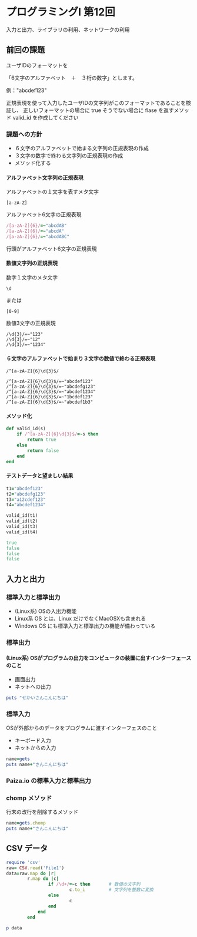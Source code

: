 # プログラミングI 第12回

入力と出力、ライブラリの利用、ネットワークの利用

## 前回の課題

ユーザIDのフォーマットを

「6文字のアルファベット　＋　３桁の数字」とします。

例："abcdef123"

正規表現を使って入力したユーザIDの文字列がこのフォーマットであることを検証し、
正しいフォーマットの場合に true そうでない場合に flase を返すメソッド valid_id を作成してください


### 課題への方針

* ６文字のアルファベットで始まる文字列の正規表現の作成
* ３文字の数字で終わる文字列の正規表現の作成
* メソッド化する

#### アルファベット文字列の正規表現

アルファベットの１文字を表すメタ文字

```
[a-zA-Z]
```

アルファベット6文字の正規表現

```ruby
/[a-zA-Z]{6}/=~"abcdAB"
/[a-zA-Z]{6}/=~"abcdA"
/[a-zA-Z]{6}/=~"abcdABC"
```

行頭がアルファベット6文字の正規表現

#### 数値文字列の正規表現

数字１文字のメタ文字

```
\d
```

または

```
[0-9]
```

数値3文字の正規表現

```
/\d{3}/=~"123"
/\d{3}/=~"12"
/\d{3}/=~"1234"
```

#### ６文字のアルファベットで始まり３文字の数値で終わる正規表現

```
/^[a-zA-Z]{6}\d{3}$/
```

```
/^[a-zA-Z]{6}\d{3}$/=~"abcdef123"
/^[a-zA-Z]{6}\d{3}$/=~"abcdefg123"
/^[a-zA-Z]{6}\d{3}$/=~"abcdef1234"
/^[a-zA-Z]{6}\d{3}$/=~"1bcdef123"
/^[a-zA-Z]{6}\d{3}$/=~"abcdef1b3"
```

#### メソッド化

```ruby
def valid_id(s)
	if /^[a-zA-Z]{6}\d{3}$/=~s then
		return true
	else
		return false
	end
end
```

#### テストデータと望ましい結果

```ruby
t1="abcdef123" 
t2="abcdefg123"
t3="a12cdef123"
t4="abcdef1234"
```

```ruby
valid_id(t1)
valid_id(t2)
valid_id(t3)
valid_id(t4)
```
```ruby
true
false
false
false
```

## 入力と出力

### 標準入力と標準出力

* (Linux系) OSの入出力機能
* Linux系 OS とは、Linux だけでなくMacOSXも含まれる
* Windows OS にも標準入力と標準出力の機能が備わっている

### 標準出力

####  (Linux系) OSがプログラムの出力をコンピュータの装置に出すインターフェースのこと

* 画面出力
* ネットへの出力

```ruby
puts "せかいさんこんにちは"
```

### 標準入力

OSが外部からのデータをプログラムに渡すインターフェスのこと

* キーボード入力
* ネットからの入力

```ruby
name=gets
puts name+"さんこんにちは"
```

### Paiza.io の標準入力と標準出力



### chomp メソッド

行末の改行を削除するメソッド

```ruby
name=gets.chomp
puts name+"さんこんにちは"
```


## CSV データ

```ruby
require 'csv'
raw= CSV.read('File1')
data=raw.map do |r|
        r.map do |c| 
                if /\d+/=~c then       # 数値の文字列
                        c.to_i         # 文字列を整数に変換
                else 
                        c 
                end
            end
        end
    
p data
```


